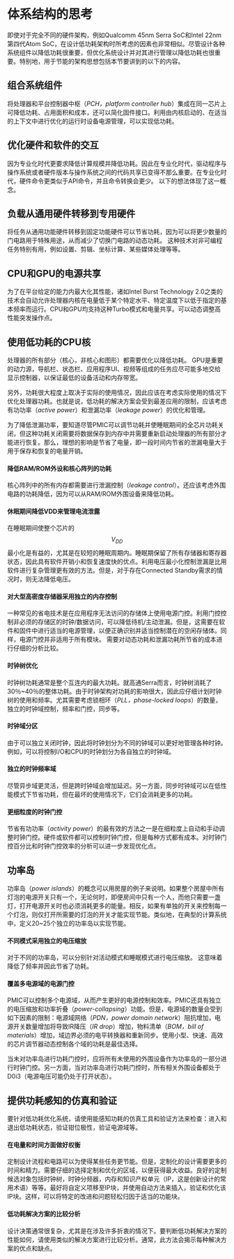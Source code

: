 # 体系结构的思考
即使对于完全不同的硬件架构，例如Qualcomm 45nm Serra SoC和Intel 22nm第四代Atom SoC，在设计低功耗架构时所考虑的因素也非常相似。尽管设计各种系统组件以降低功耗很重要，但优化系统设计并对其进行管理以降低功耗也很重要。特别地，用于节能的架构思想包括本节要讲到的以下的内容。

## 组合系统组件
将处理器和平台控制器中枢（*PCH，platform controller hub*）集成在同一芯片上可降低功耗、占用面积和成本，还可以简化固件接口。利用由内核启动的、在适当的上下文中进行优化的运行时设备电源管理，可以实现低功耗。

## 优化硬件和软件的交互
因为专业化时代更要求降低计算规模并降低功耗。因此在专业化时代，驱动程序与操作系统或者硬件版本与操作系统之间的代码共享已变得不那么重要。在专业化时代，硬件命令更类似于API命令，并且命令转换会更少。 以下的想法体现了这一概念。

## 负载从通用硬件转移到专用硬件
将任务从通用功能硬件转移到固定功能硬件可以节省功耗，因为可以将更少数量的门电路用于特殊用途，从而减少了切换门电路的动态功耗。 这种技术对非可编程任务特别有用，例如设置、剪辑、坐标计算、某些媒体处理等等。

## CPU和GPU的电源共享
为了在平台给定的能力内最大化其性能，诸如Intel Burst Technology 2.0之类的技术会自动允许处理器内核在电量低于某个特定水平、特定温度下以低于指定的基本频率而运行。CPU和GPU均支持这种Turbo模式和电量共享。可以动态调整高性能突发操作点。

## 使用低功耗的CPU核
处理器的所有部分（核心，非核心和图形）都需要优化以降低功耗。 GPU是重要的动力源，导航栏、状态栏、应用程序UI、视频等组成的任务应尽可能多地交给显示控制器，以保证最低的设备活动和内存带宽。

另外，功耗很大程度上取决于实际的使用情况，因此应该在考虑实际使用的情况下优化处理器功耗。也就是说，低功耗的解决方案会受到最差应用的限制，应该考虑有功功率（*active power*）和泄漏功率（*leakage power*）的优化和管理。

为了降低泄漏功率，要知道尽管PMIC可以调节功耗并使睡眠期间的全芯片功耗关闭，但这种功耗关闭需要将数据保存到内存中并需要重新启动处理器的所有部分才能进行恢复。那么，理想的影响是节省了电量，即一段时间内节省的泄漏电量大于用于保存和恢复的电量开销。

#### 降低RAM/ROM外设和核心阵列的功耗
核心阵列中的所有内存都需要进行泄漏控制（*leakage control*）。还应该考虑外围电路的功耗降低，因为可以从RAM/ROM外围设备来降低功耗。

#### 休眠期间降低VDD来管理电流泄露
在睡眠期间使整个芯片的$$V_{DD}$$最小化是有益的，尤其是在较短的睡眠周期内。睡眠期保留了所有存储器和寄存器状态，因此具有软件开销小和恢复速度快的优点。利用电压最小化控制泄漏是比用软件进行复杂管理更有效的方法。但是，对于存在Connected Standby需求的情况时，则无法降低电压。

#### 对大型高密度存储器采用独立的内存控制
一种常见的省电技术是在应用程序无法访问的存储体上使用电源门控。利用门控控制非必须的存储区的时钟/数据访问，可以降低待机/主动泄漏。但是，这需要在软件和固件中进行适当的电源管理，以便正确识别并适当控制潜在的空闲存储体。同样，电源门控并非适用于所有模块。 需要对动态功耗和泄漏功耗所节省的成本进行仔细的分析比较。

#### 时钟树优化
时钟树功耗通常是整个互连内的最大功耗。就高通Serra而言，时钟树消耗了30％~40％的整体功耗。由于时钟架构对功耗的影响很大，因此应仔细计划时钟树的使用和频率。尤其需要考虑锁相环（*PLL，phase-locked loops*）的数量，独立的时钟域控制，频率和门控，同步等。

#### 时钟域分区
由于可以独立关闭时钟，因此将时钟划分为不同的钟域可以更好地管理各种时钟。例如，可以将控制I/O和CPU的时钟划分为各自独立的时钟域。

#### 独立的时钟频率域
尽管异步域更灵活，但是跨时钟域会增加延迟。另一方面，同步时钟域可以在低性能模式下节省功耗，但在最坏的使用情况下，它们会消耗更多的功耗。

#### 更细粒度的时钟门控
节省有功功率（*activity power*）的最有效的方法之一是在细粒度上自动和手动调整时钟门控。硬件或软件都可以控制时钟门控，但是每种方式都有成本。对时钟门控百分比和时钟门控效率的分析可以进一步发现优化点。

## 功率岛
功率岛（*power islands*）的概念可以用房屋的例子来说明。如果整个房屋中所有灯泡的电源开关只有一个，无论何时，即便房间中只有一个人，而他只需要一盏灯，打开电源开关时也必须消耗更多的能量。相反，如果有单独的开关来控制每一个灯泡，则仅打开所需要的灯泡的开关才能实现节能。类似地，在典型的计算系统中，定义20~25个独立的功率岛以实现节能。

#### 不同模式采用独立的电压缩放
对于不同的功率岛，可以分别针对活动模式和睡眠模式进行电压缩放。 这意味着降低了频率并因此节省了功耗。

#### 覆盖多电源域的电源门控
PMIC可以控制多个电源域，从而产生更好的电源控制和效率。PMIC还具有独立的电压缩放和功率折叠（*power-collapsing*）功能。但是，电源域的数量会受到如下因素的限制：电源域网络（*PDN，power domain network*）阻抗增加，电源开关数量增加将导致IR降压（*IR drop*）增加，物料清单（*BOM，bill of materials*）增加，域边界必须的电平转换器和重新同步。使用小型、快速、高效的芯片调节器动态控制各个域的功耗是最佳选择。

当未对功率岛进行功耗门控时，应将所有未使用的外围设备作为功率岛的一部分进行时钟门控。另一方面，当对功率岛进行功耗门控时，所有相关外围设备都处于D0i3（电源电压可能仍处于打开状态）。

## 提供功耗感知的仿真和验证
要针对低功耗优化系统，请使用能感知功耗的仿真工具和验证方法来检查：进入和退出低功耗状态，验证钳位极性，验证电源域等。

#### 在电量和时间方面做好权衡
定制设计流程和电路可以为使得某些任务更节能。但是，定制化的设计需要更多的时间和精力。需要仔细的选择定制和优化的区域，以便获得最大收益。良好的定制候选对象包括时钟树，时钟分频器，内存和知识产权单元（IP，这是创新设计的常用术语）等等。最好将自定义项移至IP块，并使用自动方法来插入，验证和优化该IP块。这样，可以将特定的改进和问题轻松归因于适当的功能块。

#### 低功耗解决方案的比较分析
设计决策通常很复杂，尤其是在涉及许多折衷的情况下。要判断低功耗解决方案的性能如何，请使用类似的解决方案进行比较分析。通常，此方法会揭示每种解决方案的优点和缺点。